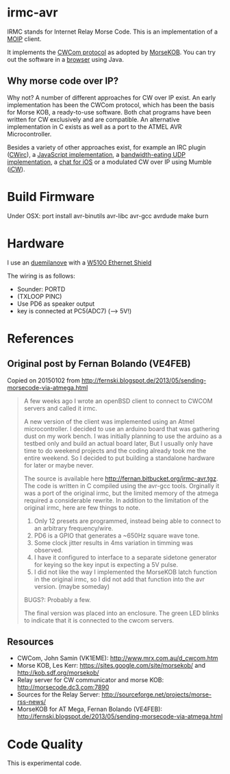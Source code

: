 irmc-avr
========
IRMC stands for Internet Relay Morse Code. 
This is an implementation of a [MOIP](https://github.com/8cH9azbsFifZ/moip) client.


It implements the [CWCom protocol](http://kob.sdf.org/morsekob/docs/cwcom.pdf) as adopted by [MorseKOB](http://kob.sdf.org/morsekob/docs/history.pdf). You can try out the software in a [browser](http://kob.sdf.org/morsekob/morsekob30/index.htm) using Java.


## Why morse code over IP?
Why not? A number of different approaches for CW over IP exist. An early implementation has been the CWCom protocol, 
which has been the basis for Morse KOB, a ready-to-use software. Both chat programs have been written for CW exclusively and are compatible. An alternative implementation in C exists as well as a port to the ATMEL AVR Microcontroller. 

Besides a variety of other approaches exist, for example an IRC plugin ([CWirc](http://myspace.voo.be/pcoupard/cwirc/)), a [JavaScript implementation](http://morsecode.me), a [bandwidth-eating UDP implementation](http://hans.liss.pp.se/node/343), a [chat for iOS](http://pignology.net/cwwithme.html) or a modulated CW over IP using Mumble ([iCW](https://sites.google.com/site/icwoip/)).


# Build Firmware
Under OSX:
port install avr-binutils avr-libc avr-gcc avrdude
make burn


# Hardware
I use an [duemilanove](http://arduino.cc/en/pmwiki.php?n=Main/arduinoBoardDuemilanove) with a 
[W5100 Ethernet Shield](http://arduino.cc/en/pmwiki.php?n=Main/ArduinoEthernetShield)

The wiring is as follows:
* Sounder: PORTD
* (TXLOOP PINC)
* Use PD6 as speaker output
* key is connected at PC5(ADC7)  (--> 5V!)

# References

## Original post by Fernan Bolando (VE4FEB)
Copied on 20150102 from http://fernski.blogspot.de/2013/05/sending-morsecode-via-atmega.html
> A few weeks ago I wrote an openBSD client to connect to CWCOM servers and called it irmc.  
> 
> A new version of the client was implemented using an Atmel microcontroller. I decided to use an arduino board that was gathering dust on my work bench. I was initially planning to use the arduino as a testbed only and build an actual board later, But I usually only have time to do weekend projects and the coding already took me the entire weekend. So I decided to put building a standalone hardware for later or maybe never.
>
> The source is available here http://fernan.bitbucket.org/irmc-avr.tgz. The code is written in C compiled using the avr-gcc tools. Orginally it was a port of the original irmc, but the limited memory of the atmega required a considerable rewrite. In addition to the limitation of the original irmc, here are few things to note.
> 1. Only 12 presets are programmed, instead being able to connect to an arbitrary frequency/wire.
> 2. PD6 is a GPIO that generates a ~650Hz square wave tone.
> 3. Some clock jitter results in 4ms variation in timming was observed.
> 4. I have it configured to interface to a separate sidetone generator for keying so the key input is expecting a 5V pulse.
> 5. I did not like the way I implemented the MorseKOB latch function in the original irmc, so I did not add that function into the avr version. (maybe someday) 
> 
> BUGS?: Probably a few. 
> 
> The final version was placed into an enclosure. The green LED blinks to indicate that it is connected to the cwcom servers.
> 

## Resources
* CWCom, John Samin (VK1EME): http://www.mrx.com.au/d_cwcom.htm
* Morse KOB, Les Kerr: https://sites.google.com/site/morsekob/ and http://kob.sdf.org/morsekob/
* Relay server for CW communicator and morse KOB: http://morsecode.dc3.com:7890 
* Sources for the Relay Server: http://sourceforge.net/projects/morse-rss-news/
* MorseKOB for AT Mega, Fernan Bolando (VE4FEB): http://fernski.blogspot.de/2013/05/sending-morsecode-via-atmega.html

Code Quality
============
This is experimental code.


